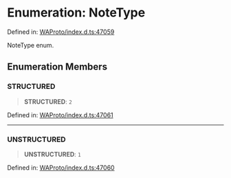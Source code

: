 # Enumeration: NoteType

Defined in: [WAProto/index.d.ts:47059](https://github.com/Fokusdotid/bail/blob/99acc683da8779d62a0509bb4108fdb35cb2b061/WAProto/index.d.ts#L47059)

NoteType enum.

## Enumeration Members

### STRUCTURED

> **STRUCTURED**: `2`

Defined in: [WAProto/index.d.ts:47061](https://github.com/Fokusdotid/bail/blob/99acc683da8779d62a0509bb4108fdb35cb2b061/WAProto/index.d.ts#L47061)

***

### UNSTRUCTURED

> **UNSTRUCTURED**: `1`

Defined in: [WAProto/index.d.ts:47060](https://github.com/Fokusdotid/bail/blob/99acc683da8779d62a0509bb4108fdb35cb2b061/WAProto/index.d.ts#L47060)
